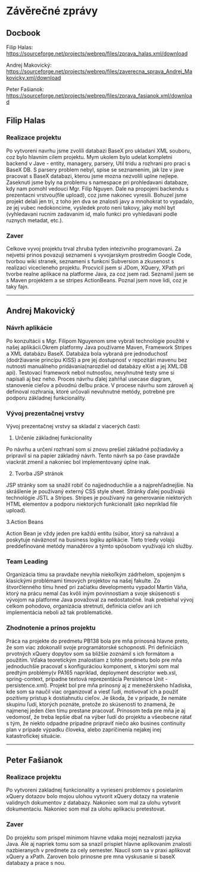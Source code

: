 # Závěrečné zprávy #
## Docbook ##
Filip Halas: https://sourceforge.net/projects/webrep/files/zprava_halas.xml/download

Andrej Makovický: https://sourceforge.net/projects/webrep/files/zaverecna_sprava_Andrej_Makovicky.xml/download

Peter Fašianok:
https://sourceforge.net/projects/webrep/files/zprava_fasianok.xml/download

## Filip Halas ##
### Realizace projektu ###
Po vytvoreni navrhu jsme zvolili databazi BaseX pro ukladani XML souboru, coz bylo hlavnim cilem projektu. Mym ukolem bylo udelat kompletni backend v Jave - entity, managery, parsery, Util tridu a rozhrani pro praci s BaseX DB. S parsery problem nebyl, spise se seznamenim, jak lze v jave pracovat s BaseX databazi, kterou jsme mozna nezvolili uplne nejlepe. Zaseknuti jsme byly na problemu s namespace pri prohledavani databaze, kdy nam pomohl vedouci Mgr. Filip Nguyen. Dale na propojeni backendu s prezentacni vrstvou(file upload), coz jsme nakonec vyresili. Bohuzel jsme projekt delali jen tri, z toho jen dva se znalosti javy a mnohokrat to vypadalo, ze jej vubec nedokoncime, vysledek proto neni takovy, jaky mohl byt (vyhledavani rucnim zadavanim id, malo funkci pro vyhledavani podle ruznych metadat, etc.).
### Zaver ###
Celkove vyvoj projektu trval zhruba tyden intezivniho programovani. Za nejvetsi prinos povazuji seznameni s vyvojarskym prostredim Google Code, tvorbou wiki stranek, seznameni s funkcni Subversion a zkusenost s realizaci vicecleneho projektu. Procvicil jsem si JDom, XQuery, XPath pri tvorbe realne aplikace na platforme Java, za coz jsem rad. Seznamil jsem se s Maven projektem a se stripes ActionBeans. Poznal jsem nove lidi, coz je taky fajn.


---

## Andrej Makovický ##
### Návrh aplikácie ###
Po konzultácii s Mgr. Filipom Nguyenom sme vybrali technológie použíté v našej aplikácii.Okrem platformy Java používame Maven, Framework Stripes a XML databázu BaseX. Databáza bola vybraná pre jednoduchosť (dodržiavanie princípu KISS) a pre jej dostupnosť v repozitári mavenu bez nutnosti manuálneho pridávania(narozdiel od databázy eXist a jej XML:DB api).    Testovací framework nebol nutnosťou, nevyhnutné testy sme si napísali aj bez neho. Proces návrhu ďalej zahŕňal usecase diagram, stanovenie cieľov a pôvodnú deľbu práce. V procese návrhu som zároveň aj definoval rozhrania, ktoré určovali nevuhnutné metódy, potrebné pre podporu základnej funkcionality.

### Vývoj prezentačnej vrstvy ###
Vývoj prezentačnej vrstvy sa skladal z viacerých častí:

1. Určenie základnej funkcionality

Po návrhu a určení rozhraní som si znovu prešiel základné požiadavky a pripravil si na papier základný návrh. Tento návrh sa po čase pravdaže viackrát zmenil a nakoniec bol implementovaný úplne inak.

2. Tvorba JSP stránok

JSP stránky som sa snažil robiť čo najjednoduchšie a a najprehľadnejšie. Na skrášlenie je používaný externý CSS style sheet. Stránky ďalej používajú technológie JSTL a Stripes. Stripes je používaný na generovanie niektorých HTML elementov a podporu niektorých funkcionalít (ako nepríklad file upload).

3.Action Beans

Action Bean je vždy jeden pre každú entitu (súbor, ktorý sa nahráva) a poskytuje náväznosť na business logiku aplikácie. Tieto triedy volajú preddefinované metódy manažérov a týmto spôsobom využívajú ich služby.

### Team Leading ###

Organizácia tímu sa pravdaže nevyhla niekoľkým zádrhelom, spojeným s klasickými problémami tímových projektov na našej fakulte. Zo štvorčlenného tímu hneď pri začiatku developmentu vypadol Martin Váňa, ktorý na prácu nemal čas kvôli iným povinnostiam a svoje skúsenosti s vývojom na platforme Java považoval za nedostatočné. Inak prebiehal vývoj celkom pohodovo, organizácia stretnutí, definícia cieľov ani ich implementácia neboli až tak problematické.

### Zhodnotenie a prínos projektu ###

Práca na projekte do predmetu PB138 bola pre mňa prínosná hlavne preto, že som viac zdokonalil svoje programátorské schopnosti. Pri definíciách prvotných xQuery dopytov som sa bližšie zoznámil s ich formátom a použitím. Vďaka teoretickým znalostiam z tohto predmetu bolo pre mňa jednoduchšie pracovať s konfiguráciou komponent, s ktorými som mal predtým problémy(v PA165 napríklad, deployment descriptor web.xsl, spring-context, prípadne textová reprezentácia Persistence Unit - persistence.xml). Projekt bol pre mňa prínosný aj z menežérskeho hľadiska, kde som sa naučil viac organizovať a viesť ľudí, motivovať ich a použiť pozitívny prístup k dostiahnutiu cieľov. Je škoda, že v prípade, že nemáte skupinu ľudí, ktorých poznáte, pretože zo skúsenosti to znamená, že najmenej jeden člen tímu prestane pracovať. Prínosom teda pre mňa je aj vedomosť, že treba lepšie dbať na výber ľudí do projektu a všeobecne rátať s tým, že niekto odpadne prípadne pripraviť niečo ako busines continuity plan v prípade výpadku človeka, alebo zapríčinenia nejakej inej katastrofickej situácie.


---



## Peter Fašianok ##
### Realizace projektu ###
Po vytvoreni zakladnej funkcionality a vyrieseni problemov s posielanim xQuery dotazov bolo mojou ulohou vytvorit xQuery dotazy na vratenie  validnych dokumentov z databazy. Nakoniec som mal za ulohu  vytvorit dokumentaciu. Nakoniec som mal za ulohu aplikaciu pretestovat.
### Zaver ###
Do projektu som prispel minimom hlavne vdaka mojej neznalosti jazyka Java. Ale aj napriek tomu som sa snazil prispiet hlavne aplikovanim znalosti nazbieranych v predmete za cely semester. Naucil som sa v praxi aplikovat xQuery a xPath. Zaroven bolo prinosne pre mna vyskusanie si baseX databazy a prace s nou.




